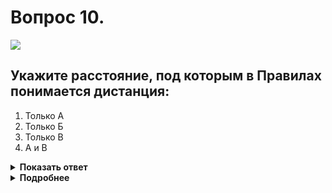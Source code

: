 # Вопрос 10.

![](https://s.drom.ru/i24227/pdd/tickets/2016/1542608690.jpg)

## Укажите расстояние, под которым в Правилах понимается дистанция:

1. Только А
2. Только Б
3. Только В
4. А и В

<details>
<summary><b>Показать ответ</b></summary>
Правильный ответ: 2
</details>
<details>
<summary><b>Подробнее</b></summary>
Расстояние «Б» – дистанция между попутными транспортными средствами. Расстояние «А» – интервал между встречными транспортными средствами, расстояние «В» – интервал между попутными транспортными средствами.
(Пункт 9.10 ПДД)
</details>